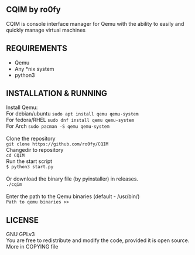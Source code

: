 ## CQIM by ro0fy
CQIM is console interface manager for Qemu with the ability to easily and quickly manage virtual machines

## REQUIREMENTS<br>
* Qemu<br>
* Any *nix system<br>
* python3<br>

## INSTALLATION & RUNNING<br>
Install Qemu:<br>
For debian/ubuntu `sudo apt install qemu qemu-system`<br>
For fedora/RHEL `sudo dnf install qemu qemu-system`<br>
For Arch `sudo pacman -S qemu qemu-system`<br>
<br>
Clone the repository<br>
`git clone https://github.com/ro0fy/CQIM`<br>
Changedir to repository<br>
`cd CQIM`<br>
Run the start script<br>
`$ python3 start.py`<br>
<br>
Or download the binary file (by pyinstaller) in releases.<br>
`./cqim`<br>
<br>
Enter the path to the Qemu binaries (default - /usr/bin/)<br>
 `Path to qemu binaries >>` 

## LICENSE<br>
GNU GPLv3<br>
You are free to redistribute and modify the code, provided it is open source.<br>
More in COPYING file

